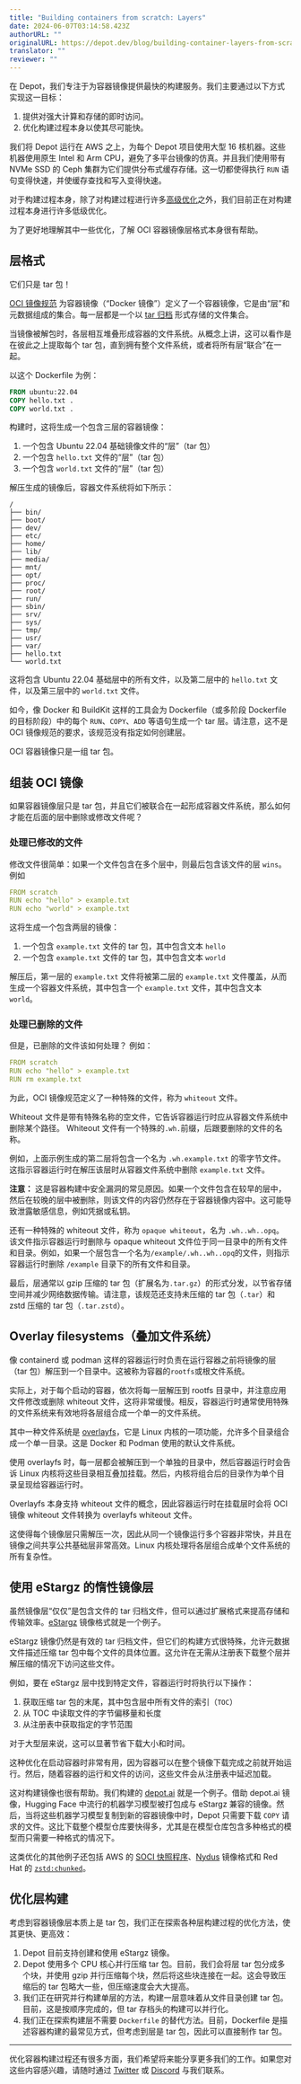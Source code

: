 ```yaml
---
title: "Building containers from scratch: Layers"
date: 2024-06-07T03:14:58.423Z
authorURL: ""
originalURL: https://depot.dev/blog/building-container-layers-from-scratch
translator: ""
reviewer: ""
---
```


在 Depot，我们专注于为容器镜像提供最快的构建服务。我们主要通过以下方式实现这一目标：

<!-- more -->

1.  提供对强大计算和存储的即时访问。
2.  优化构建过程本身以使其尽可能快。

我们将 Depot 运行在 AWS 之上，为每个 Depot 项目使用大型 16 核机器。这些机器使用原生 Intel 和 Arm CPU，避免了多平台镜像的仿真。并且我们使用带有 NVMe SSD 的 Ceph 集群为它们提供分布式缓存存储。这一切都使得执行 `RUN` 语句变得快速，并使缓存查找和写入变得快速。

对于构建过程本身，除了对构建过程进行许多[高级优化][1]之外，我们目前正在对构建过程本身进行许多低级优化。

为了更好地理解其中一些优化，了解 OCI 容器镜像层格式本身很有帮助。

## 层格式

它们只是 tar 包！

[OCI 镜像规范][3] 为容器镜像（“Docker 镜像”）定义了一个容器镜像，它是由“层”和元数据组成的集合。每一层都是一个以 [tar 归档][4] 形式存储的文件集合。

当镜像被解包时，各层相互堆叠形成容器的文件系统。从概念上讲，这可以看作是在彼此之上提取每个 tar 包，直到拥有整个文件系统，或者将所有层“联合”在一起。

以这个 Dockerfile 为例：

```dockerfile
FROM ubuntu:22.04
COPY hello.txt .
COPY world.txt .
```

构建时，这将生成一个包含三层的容器镜像：

1. 一个包含 Ubuntu 22.04 基础镜像文件的“层”（tar 包）
2. 一个包含 `hello.txt` 文件的“层”（tar 包）
3. 一个包含 `world.txt` 文件的“层”（tar 包）

解压生成的镜像后，容器文件系统将如下所示：

```text
/
├── bin/
├── boot/
├── dev/
├── etc/
├── home/
├── lib/
├── media/
├── mnt/
├── opt/
├── proc/
├── root/
├── run/
├── sbin/
├── srv/
├── sys/
├── tmp/
├── usr/
├── var/
├── hello.txt
└── world.txt
```

这将包含 Ubuntu 22.04 基础层中的所有文件，以及第二层中的 `hello.txt` 文件，以及第三层中的 `world.txt` 文件。

如今，像 Docker 和 BuildKit 这样的工具会为 Dockerfile（或多阶段 Dockerfile 的目标阶段）中的每个 `RUN`、`COPY`、`ADD` 等语句生成一个 tar 层。请注意，这不是 OCI 镜像规范的要求，该规范没有指定如何创建层。

OCI 容器镜像只是一组 tar 包。

## [][5]组装 OCI 镜像

如果容器镜像层只是 tar 包，并且它们被联合在一起形成容器文件系统，那么如何才能在后面的层中删除或修改文件呢？

### [][6]处理已修改的文件

修改文件很简单：如果一个文件包含在多个层中，则最后包含该文件的层 `wins`。例如

```yaml
FROM scratch
RUN echo "hello" > example.txt
RUN echo "world" > example.txt
```

这将生成一个包含两层的镜像：

1. 一个包含 `example.txt` 文件的 tar 包，其中包含文本 `hello`
2. 一个包含 `example.txt` 文件的 tar 包，其中包含文本 `world`

解压后，第一层的 `example.txt` 文件将被第二层的 `example.txt` 文件覆盖，从而生成一个容器文件系统，其中包含一个 `example.txt` 文件，其中包含文本 `world`。

### [][7]处理已删除的文件

但是，已删除的文件该如何处理？ 例如：

```yaml
FROM scratch
RUN echo "hello" > example.txt
RUN rm example.txt
```

为此，OCI 镜像规范定义了一种特殊的文件，称为 `whiteout` 文件。

Whiteout 文件是带有特殊名称的空文件，它告诉容器运行时应从容器文件系统中删除某个路径。 Whiteout 文件有一个特殊的`.wh.`前缀，后跟要删除的文件的名称。

例如，上面示例生成的第二层将包含一个名为 `.wh.example.txt` 的零字节文件。 这指示容器运行时在解压该层时从容器文件系统中删除 `example.txt` 文件。

**注意：** 这是容器构建中安全漏洞的常见原因。如果一个文件包含在较早的层中，然后在较晚的层中被删除，则该文件的内容仍然存在于容器镜像内容中。这可能导致泄露敏感信息，例如凭据或私钥。

还有一种特殊的 whiteout 文件，称为 `opaque whiteout`，名为 `.wh..wh..opq`。该文件指示容器运行时删除与 opaque whiteout 文件位于同一目录中的所有文件和目录。例如，如果一个层包含一个名为`/example/.wh..wh..opq`的文件，则指示容器运行时删除 `/example` 目录下的所有文件和目录。

最后，层通常以 gzip 压缩的 tar 包（扩展名为`.tar.gz`）的形式分发，以节省存储空间并减少网络数据传输。请注意，该规范还支持未压缩的 tar 包（`.tar`）和 zstd 压缩的 tar 包（`.tar.zstd`）。

## [][8]Overlay filesystems（叠加文件系统）

像 containerd 或 podman 这样的容器运行时负责在运行容器之前将镜像的层（tar 包）解压到一个目录中。这被称为容器的`rootfs`或根文件系统。

实际上，对于每个启动的容器，依次将每一层解压到 rootfs 目录中，并注意应用文件修改或删除 whiteout 文件，这将非常缓慢。相反，容器运行时通常使用特殊的文件系统来有效地将各层组合成一个单一的文件系统。

其中一种文件系统是 [overlayfs][9]，它是 Linux 内核的一项功能，允许多个目录组合成一个单一目录。这是 Docker 和 Podman 使用的默认文件系统。

使用 overlayfs 时，每一层都会被解压到一个单独的目录中，然后容器运行时会告诉 Linux 内核将这些目录相互叠加挂载。然后，内核将组合后的目录作为单个目录呈现给容器运行时。

Overlayfs 本身支持 whiteout 文件的概念，因此容器运行时在挂载层时会将 OCI 镜像 whiteout 文件转换为 overlayfs whiteout 文件。

这使得每个镜像层只需解压一次，因此从同一个镜像运行多个容器非常快，并且在镜像之间共享公共基础层非常高效。Linux 内核处理将各层组合成单个文件系统的所有复杂性。

## [][10]使用 eStargz 的惰性镜像层

虽然镜像层“仅仅”是包含文件的 tar 归档文件，但可以通过扩展格式来提高存储和传输效率。[eStargz][11] 镜像格式就是一个例子。

eStargz 镜像仍然是有效的 tar 归档文件，但它们的构建方式很特殊，允许元数据文件描述压缩 tar 包中每个文件的具体位置。这允许在无需从注册表下载整个层并解压缩的情况下访问这些文件。

例如，要在 eStargz 层中找到特定文件，容器运行时将执行以下操作：

1. 获取压缩 tar 包的末尾，其中包含层中所有文件的索引（`TOC`）
2. 从 TOC 中读取文件的字节偏移量和长度
3. 从注册表中获取指定的字节范围

对于大型层来说，这可以显著节省下载大小和时间。

这种优化在启动容器时非常有用，因为容器可以在整个镜像下载完成之前就开始运行。然后，随着容器的运行和文件的访问，这些文件会从注册表中延迟加载。

这对构建镜像也很有帮助。我们构建的 [depot.ai][12] 就是一个例子。借助 depot.ai 镜像，Hugging Face 中流行的机器学习模型被打包成与 eStargz 兼容的镜像。然后，当将这些机器学习模型复制到新的容器镜像中时，Depot 只需要下载 `COPY` 请求的文件。这比下载整个模型仓库要快得多，尤其是在模型仓库包含多种格式的模型而只需要一种格式的情况下。

这类优化的其他例子还包括 AWS 的 [SOCI 快照程序][13]、[Nydus][14] 镜像格式和 Red Hat 的 [`zstd:chunked`][15]。

## [][16]优化层构建

考虑到容器镜像层本质上是 tar 包，我们正在探索各种层构建过程的优化方法，使其更快、更高效：

1. Depot 目前支持创建和使用 eStargz 镜像。
2. Depot 使用多个 CPU 核心并行压缩 tar 包。目前，我们会将层 tar 包分成多个块，并使用 gzip 并行压缩每个块，然后将这些块连接在一起。这会导致压缩后的 tar 包略大一些，但压缩速度会大大提高。
3. 我们正在研究并行构建单层的方法，构建一层意味着从文件目录创建 tar 包。目前，这是按顺序完成的，但 tar 存档头的构建可以并行化。
4. 我们正在探索构建层不需要 `Dockerfile` 的替代方法。目前，Dockerfile 是描述容器构建的最常见方式，但考虑到层是 tar 包，因此可以直接制作 tar 包。

---

优化容器构建过程还有很多方面，我们希望将来能分享更多我们的工作。如果您对这些内容感兴趣，请随时通过 [Twitter][17] 或 [Discord][18] 与我们联系。

[1]: https://twitter.com/kylegalbraith/status/1746161367290167705
[2]: #layer-format
[3]: https://github.com/opencontainers/image-spec/blob/main/spec.md
[4]: https://en.wikipedia.org/wiki/Tar_(computing)
[5]: #assembling-an-oci-image
[6]: #handling-modified-files
[7]: #handling-removed-files
[8]: #overlay-filesystems
[9]: https://www.kernel.org/doc/html/latest/filesystems/overlayfs.html
[10]: #lazy-image-layers-with-estargz
[11]: https://github.com/containerd/stargz-snapshotter/blob/main/docs/estargz.md
[12]: https://depot.ai/
[13]: https://github.com/awslabs/soci-snapshotter
[14]: https://nydus.dev/
[15]: https://www.redhat.com/sysadmin/faster-container-image-pulls
[16]: #optimizing-layer-construction
[17]: https://twitter.com/jacobwgillespie
[18]: https://discord.gg/MMPqYSgDCg
